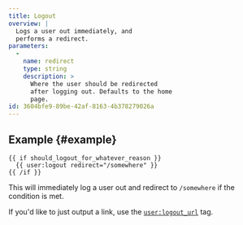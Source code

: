```yaml
---
title: Logout
overview: |
  Logs a user out immediately, and
  performs a redirect.
parameters:
  -
    name: redirect
    type: string
    description: >
      Where the user should be redirected
      after logging out. Defaults to the home
      page.
id: 3604bfe9-89be-42af-8163-4b378279026a
---
```


## Example {#example}

```
{{ if should_logout_for_whatever_reason }}
  {{ user:logout redirect="/somewhere" }}
{{ /if }}
```

This will immediately log a user out and redirect to `/somewhere` if the condition is met.

If you'd like to just output a link, use the [`user:logout_url`](/docs/tags/user-logout_url) tag.
